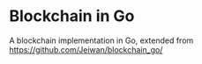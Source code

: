 # Blockchain in Go

A blockchain implementation in Go, extended from https://github.com/Jeiwan/blockchain_go/
